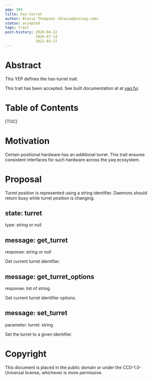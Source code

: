 ```yaml
---
yep: 304
title: has-turret
author: Blaise Thompson <blaise@untzag.com>
status: accepted
tags: trait
post-history: 2020-04-22
              2020-07-14
              2021-03-17
---
```


# Abstract

This YEP defines the has-turret trait.

This trait has been accepted.
See built documentation at at [yaq.fyi](https://yaq.fyi/traits/has-turret).

# Table of Contents

[TOC]

# Motivation

Certain positional hardware has an additional turret.
This trait ensures consistent interfaces for such hardware across the yaq ecosystem.

# Proposal

Turret position is represented using a string identifier.
Daemons should return busy while turret position is changing.

## state: turret

type: string or null

## message: get_turret

response: string or null

Get current turret identifier.

## message: get_turret_options

response: list of string

Get current turret identifier options.

## message: set_turret

parameter: turret: string

Set the turret to a given identifier.

# Copyright

This document is placed in the public domain or under the CC0-1.0-Universal license, whichever is more permissive.
